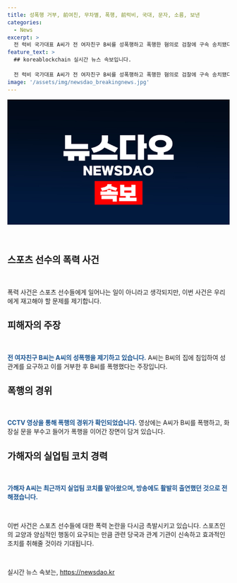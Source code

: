 ```yaml
---
title: 성폭행 거부, 前여친, 무차별, 폭행, 前럭비, 국대, 문자, 소름, 보낸
categories:
  - News
excerpt: >
  전 럭비 국가대표 A씨가 전 여자친구 B씨를 성폭행하고 폭행한 혐의로 검찰에 구속 송치됐다. B씨는 A씨를 퇴출한 후 실랑이를 벌이는 CCTV 영상을 공개했고, A씨가 B씨를 목졸이고 수차례 폭행하는 잔인한 장면이 포착됐다. A씨는 폭행 후 화장실 문을 부수고 집을 빠져나가며 관계 없는 듯한 문자까지 보냈다. A씨는 전 럭비 국가대표로 활동해온 인물로, 이 사건으로 충격을 받은 많은 이들이 있다. (단어 수: 114)
feature_text: >
  ## koreablockchain 실시간 뉴스 속보입니다.

  전 럭비 국가대표 A씨가 전 여자친구 B씨를 성폭행하고 폭행한 혐의로 검찰에 구속 송치됐다. B씨는 A씨를 퇴출한 후 실랑이를 벌이는 CCTV 영상을 공개했고, A씨가 B씨를 목졸이고 수차례 폭행하는 잔인한 장면이 포착됐다. A씨는 폭행 후 화장실 문을 부수고 집을 빠져나가며 관계 없는 듯한 문자까지 보냈다. A씨는 전 럭비 국가대표로 활동해온 인물로, 이 사건으로 충격을 받은 많은 이들이 있다. (단어 수: 114)
image: '/assets/img/newsdao_breakingnews.jpg'
---
```


<p><img src="/assets/img/newsdao_breakingnews.jpg" alt="koreablockchain 속보" /></p>

<p data-ke-size="size16">&nbsp;</p>

<h2 data-ke-size="size26">스포츠 선수의 폭력 사건</h2>

<p data-ke-size="size16">&nbsp;</p>

<p>폭력 사건은 스포츠 선수들에게 일어나는 일이 아니라고 생각되지만, 이번 사건은 우리에게 재고해야 할 문제를 제기합니다. </p>

<h2>피해자의 주장</h2>

<p data-ke-size="size16">&nbsp;</p>

<p><b><span style="color: #1a5490;">전 여자친구 B씨는 A씨의 성폭행을 제기하고 있습니다.</span></b> A씨는 B씨의 집에 침입하여 성관계를 요구하고 이를 거부한 후 B씨를 폭행했다는 주장입니다. </p>

<h2>폭행의 경위</h2>

<p data-ke-size="size16">&nbsp;</p>

<p><b><span style="color: #1a5490;">CCTV 영상을 통해 폭행의 경위가 확인되었습니다.</span></b> 영상에는 A씨가 B씨를 폭행하고, 화장실 문을 부수고 들어가 폭행을 이어간 장면이 담겨 있습니다. </p>

<h2>가해자의 실업팀 코치 경력</h2>

<p data-ke-size="size16">&nbsp;</p>

<p><b><span style="color: #1a5490;">가해자 A씨는 최근까지 실업팀 코치를 맡아왔으며, 방송에도 활발히 출연했던 것으로 전해졌습니다.</span></b></p>

<p data-ke-size="size16">&nbsp;</p>

<p>이번 사건은 스포츠 선수들에 대한 폭력 논란을 다시금 촉발시키고 있습니다. 스포츠인의 교양과 양심적인 행동이 요구되는 만큼 관련 당국과 관계 기관이 신속하고 효과적인 조치를 취해줄 것이라 기대됩니다. </p>

<p data-ke-size="size16">&nbsp;</p>
실시간 뉴스 속보는, <a href="https://newsdao.kr" rel="dofollow">https://newsdao.kr</a>


